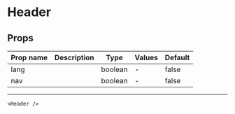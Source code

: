 # Header

## Props

| Prop name | Description | Type    | Values | Default |
| --------- | ----------- | ------- | ------ | ------- |
| lang      |             | boolean | -      | false   |
| nav       |             | boolean | -      | false   |

---

```vue live
<Header />
```
